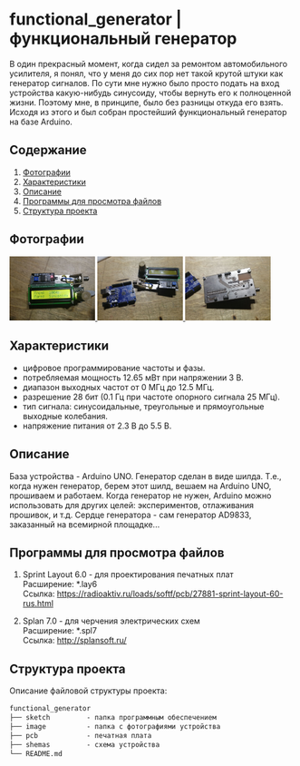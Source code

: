 # functional_generator | функциональный генератор

В один прекрасный момент, когда сидел за ремонтом автомобильного усилителя, я понял, что у меня до сих пор нет такой крутой штуки как генератор сигналов. По сути мне нужно было просто подать на вход устройства какую-нибудь синусоиду, чтобы вернуть его к полноценной жизни. Поэтому мне, в принципе, было без разницы откуда его взять. Исходя из этого и был собран простейший функциональный генератор на базе Arduino.

Содержание
---
1. <a href="https://github.com/maestro-102/functional_generator#%D1%84%D0%BE%D1%82%D0%BE%D0%B3%D1%80%D0%B0%D1%84%D0%B8%D0%B8">Фотографии</a>
2. <a href="https://github.com/maestro-102/functional_generator#%D1%85%D0%B0%D1%80%D0%B0%D0%BA%D1%82%D0%B5%D1%80%D0%B8%D1%81%D1%82%D0%B8%D0%BA%D0%B8">Характеристики</a>
3. <a href="https://github.com/maestro-102/functional_generator#%D0%BE%D0%BF%D0%B8%D1%81%D0%B0%D0%BD%D0%B8%D0%B5">Описание</a>
4. <a href="https://github.com/maestro-102/functional_generator#%D0%BF%D1%80%D0%BE%D0%B3%D1%80%D0%B0%D0%BC%D0%BC%D1%8B-%D0%B4%D0%BB%D1%8F-%D0%BF%D1%80%D0%BE%D1%81%D0%BC%D0%BE%D1%82%D1%80%D0%B0-%D1%84%D0%B0%D0%B9%D0%BB%D0%BE%D0%B2">Программы для просмотра файлов</a>
5. <a href="https://github.com/maestro-102/functional_generator#%D1%81%D1%82%D1%80%D1%83%D0%BA%D1%82%D1%83%D1%80%D0%B0-%D0%BF%D1%80%D0%BE%D0%B5%D0%BA%D1%82%D0%B0">Структура проекта</a>

Фотографии
---
<a href="https://github.com/maestro-102/functional_generator/blob/master/images/1.jpg" target="_blank">
    <img src="https://github.com/maestro-102/functional_generator/blob/master/images/1.jpg?raw=true" width=30% alt="preview">
</a>

<a href="https://github.com/maestro-102/functional_generator/blob/master/images/2.jpg" target="_blank">
    <img src="https://github.com/maestro-102/functional_generator/blob/master/images/2.jpg?raw=true" width=30% alt="preview">
</a>

<a href="https://github.com/maestro-102/functional_generator/blob/master/images/3.jpg" target="_blank">
    <img src="https://github.com/maestro-102/functional_generator/blob/master/images/3.jpg?raw=true" width=30% alt="preview">
</a>

Характеристики
----
- цифровое программирование частоты и фазы.
- потребляемая мощность 12.65 мВт при напряжении 3 В.
- диапазон выходных частот от 0 МГц до 12.5 МГц.
- разрешение 28 бит (0.1 Гц при частоте опорного сигнала 25 МГц).
- тип сигнала: синусоидальные, треугольные и прямоугольные выходные колебания.
- напряжение питания от 2.3 В до 5.5 В.


Описание
---
База устройства - Arduino UNO. Генератор сделан в виде шилда. Т.е., когда нужен генератор, берем этот шилд, вешаем на Arduino UNO, прошиваем и работаем. Когда генератор не нужен, Arduino можно использовать для других целей: экспериментов, отлаживания прошивок, и т.д. Сердце генератора - сам генератор AD9833, заказанный на всемирной площадке... 

Программы для просмотра файлов
-----
1. Sprint Layout 6.0 - для проектирования печатных плат \
Расширение: \*.lay6 \
Ссылка: https://radioaktiv.ru/loads/softf/pcb/27881-sprint-layout-60-rus.html

2. Splan 7.0 - для черчения электрических схем \
Расширение: \*.spl7 \
Ссылка: http://splansoft.ru/

Структура проекта
-----------------

Описание файловой структуры проекта:

    functional_generator
    ├── sketch         - папка программным обеспечением
    ├── image          - папка с фотографиями устройства
    ├── pcb            - печатная плата
    ├── shemas         - схема устройства
    └── README.md          
